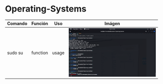 # Operating-Systems

| Comando | Función  | Uso  | Imágen |
| ------- | --- | --- | --- |
| sudo su | function | usage | ![1](./imgs/1.png) |
